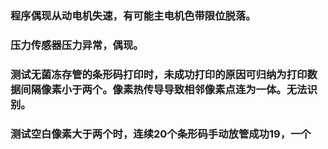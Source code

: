 ### 程序偶现从动电机失速，有可能主电机色带限位脱落。

### 压力传感器压力异常，偶现。

### 测试无菌冻存管的条形码打印时，未成功打印的原因可归纳为打印数据间隔像素小于两个。像素热传导导致相邻像素点连为一体。无法识别。

### 测试空白像素大于两个时，连续20个条形码手动放管成功19，一个
